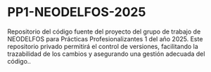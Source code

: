 # PP1-NEODELFOS-2025
Repositorio del código fuente del proyecto del grupo de trabajo de NEODELFOS para Prácticas Profesionalizantes 1 del año 2025. Este repositorio privado permitirá el control de versiones, facilitando la trazabilidad de los cambios y asegurando una gestión adecuada del código..

